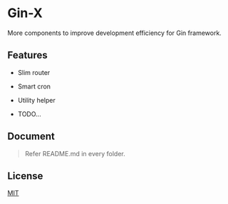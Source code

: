 # Gin-X
More components to improve development efficiency for Gin framework.

## Features

- Slim router

- Smart cron

- Utility helper

- TODO...

## Document
> Refer README.md in every folder.

## License

[MIT](https://github.com/hhxsv5/gin-x/blob/master/LICENSE)
